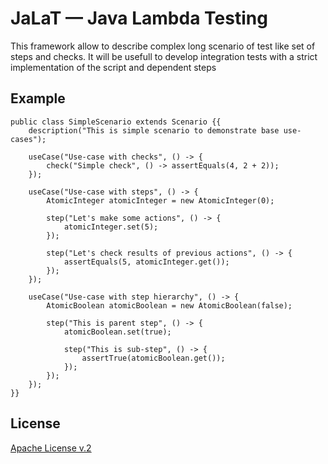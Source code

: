 JaLaT — Java Lambda Testing
===========================

This framework allow to describe complex long scenario of test like set of steps and checks. It will be usefull to develop integration 
tests with a strict implementation of the script and dependent steps

## Example
```
public class SimpleScenario extends Scenario {{
    description("This is simple scenario to demonstrate base use-cases");

    useCase("Use-case with checks", () -> {
        check("Simple check", () -> assertEquals(4, 2 + 2));
    });

    useCase("Use-case with steps", () -> {
        AtomicInteger atomicInteger = new AtomicInteger(0);

        step("Let's make some actions", () -> {
            atomicInteger.set(5);
        });

        step("Let's check results of previous actions", () -> {
            assertEquals(5, atomicInteger.get());
        });
    });

    useCase("Use-case with step hierarchy", () -> {
        AtomicBoolean atomicBoolean = new AtomicBoolean(false);

        step("This is parent step", () -> {
            atomicBoolean.set(true);

            step("This is sub-step", () -> {
                assertTrue(atomicBoolean.get());
            });
        });
    });
}}
```

## License 
[Apache License v.2](LICENSE.md)
